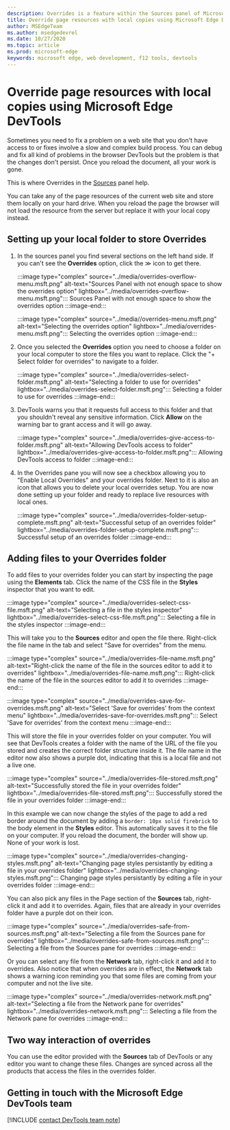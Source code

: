 ```yaml
---
description: Overrides is a feature within the Sources panel of Microsoft Edge DevTools that allows you to copy page resources to your hard drive. When you reload the page, DevTools will not load the resource but replace it with your local copy instead. 
title: Override page resources with local copies using Microsoft Edge DevTools
author: MSEdgeTeam
ms.author: msedgedevrel
ms.date: 10/27/2020 
ms.topic: article
ms.prod: microsoft-edge
keywords: microsoft edge, web development, f12 tools, devtools
---
```


# Override page resources with local copies using Microsoft Edge DevTools  

Sometimes you need to fix a problem on a web site that you don't have access to or fixes involve a slow and complex build process. You can debug and fix all kind of problems in the browser DevTools but the problem is that the changes don't persist. Once you reload the document, all your work is gone. 

This is where Overrides in the [Sources][DevToolsSourcesPanel] panel help.  

You can take any of the page resources of the current web site and store them locally on your hard drive. When you reload the page the browser will not load the resource from the server but replace it with your local copy instead.

## Setting up your local folder to store Overrides

1.  In the sources panel you find several sections on the left hand side. If you can't see the **Overrides** option, click the ≫ icon to get there.

    :::image type="complex" source="../media/overrides-overflow-menu.msft.png" alt-text="Sources Panel with not enough space to show the overrides option" lightbox="../media/overrides-overflow-menu.msft.png":::
      Sources Panel with not enough space to show the overrides option 
    :::image-end:::  

    :::image type="complex" source="../media//overrides-menu.msft.png" alt-text="Selecting the overrides option" lightbox="../media/overrides-menu.msft.png":::
      Selecting the overrides option
    :::image-end:::  

1.  Once you selected the **Overrides** option you need to choose a folder on your local computer to store the files you want to replace. Click the "+ Select folder for overrides" to navigate to a folder. 

    :::image type="complex" source="../media/overrides-select-folder.msft.png" alt-text="Selecting a folder to use for overrides" lightbox="../media/overrides-select-folder.msft.png":::
      Selecting a folder to use for overrides 
    :::image-end:::  

1.  DevTools warns you that it requests full access to this folder and that you shouldn't reveal any sensitive information. Click **Allow** on the warning bar to grant access and it will go away. 

    :::image type="complex" source="../media/overrides-give-access-to-folder.msft.png" alt-text="Allowing DevTools access to folder" lightbox="../media/overrides-give-access-to-folder.msft.png":::
      Allowing DevTools access to folder 
    :::image-end:::  

1.  In the Overrides pane you will now see a checkbox allowing you to "Enable Local Overrides" and your overrides folder. Next to it is also an icon that allows you to delete your local overrides setup. You are now done setting up your folder and ready to replace live resources with local ones.

    :::image type="complex" source="../media/overrides-folder-setup-complete.msft.png" alt-text="Successful setup of an overrides folder" lightbox="../media/overrides-folder-setup-complete.msft.png":::
      Successful setup of an overrides folder 
    :::image-end:::  

## Adding files to your Overrides folder
  
To add files to your overrides folder you can start by inspecting the page using the **Elements** tab. Click the name of the CSS file in the **Styles** inspector that you want to edit. 

:::image type="complex" source="../media/overrides-select-css-file.msft.png" alt-text="Selecting a file in the styles inspector" lightbox="../media/overrides-select-css-file.msft.png":::
  Selecting a file in the styles inspector 
:::image-end:::  

This will take you to the **Sources** editor and open the file there. Right-click the file name in the tab and select "Save for overrides" from the menu. 

:::image type="complex" source="../media/overrides-file-name.msft.png" alt-text="Right-click the name of the file in the sources editor to add it to overrides" lightbox="../media/overrides-file-name.msft.png":::
  Right-click the name of the file in the sources editor to add it to overrides 
:::image-end:::  

:::image type="complex" source="../media/overrides-save-for-overrides.msft.png" alt-text="Select 'Save for overrides' from the context menu" lightbox="../media/overrides-save-for-overrides.msft.png":::
  Select 'Save for overrides' from the context menu 
:::image-end:::  

This will store the file in your overrides folder on your computer. You will see that DevTools creates a folder with the name of the URL of the file you stored and creates the correct folder structure inside it. The file name in the editor now also shows a purple dot, indicating that this is a local file and not a live one.

:::image type="complex" source="../media/overrides-file-stored.msft.png" alt-text="Successfully stored the file in your overrides folder" lightbox="../media/overrides-file-stored.msft.png":::
  Successfully stored the file in your overrides folder 
:::image-end:::  

In this example we can now change the styles of the page to add a red border around the document by adding a `border: 10px solid firebrick` to the body element in the **Styles** editor. This automatically saves it to the file on your computer. If you reload the document, the border will show up. None of your work is lost.

:::image type="complex" source="../media/overrides-changing-styles.msft.png" alt-text="Changing page styles persistantly by editing a file in your overrides folder" lightbox="../media/overrides-changing-styles.msft.png":::
  Changing page styles persistantly by editing a file in your overrides folder 
:::image-end:::  

You can also pick any files in the Page section of the **Sources** tab, right-click it and add it to overrides. Again, files that are already in your overrides folder have a purple dot on their icon.

:::image type="complex" source="../media/overrides-safe-from-sources.msft.png" alt-text="Selecting a file from the Sources pane for overrides" lightbox="../media/overrides-safe-from-sources.msft.png":::
  Selecting a file from the Sources pane for overrides 
:::image-end:::  

Or you can select any file from the **Network** tab, right-click it and add it to overrides. Also notice that when overrides are in effect, the **Network** tab shows a warning icon reminding you that some files are coming from your computer and not the live site.

:::image type="complex" source="../media/overrides-network.msft.png" alt-text="Selecting a file from the Network pane for overrides" lightbox="../media/overrides-network.msft.png":::
  Selecting a file from the Network pane for overrides 
:::image-end:::  

## Two way interaction of overrides

You can use the editor provided with the **Sources** tab of DevTools or any editor you want to change these files. Changes are synced across all the products that access the files in the overrides folder.
  
## Getting in touch with the Microsoft Edge DevTools team  

[!INCLUDE [contact DevTools team note](../includes/contact-devtools-team-note.md)]  

<!-- links -->  

[DevtoolsConsoleIndex]: ../console/index.md "Console overview | Microsoft Docs"  
[DevToolsSourcesPanel]: ../sources.md "Sources panel overview | Microsoft Docs"  

